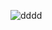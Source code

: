 ![dddd](https://user-images.githubusercontent.com/74352668/100738039-5d0e2680-3418-11eb-8479-f71393f515fb.png)
